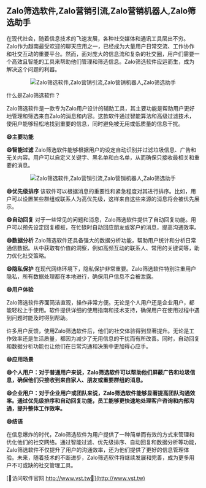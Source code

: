 ## **Zalo筛选软件,Zalo营销引流,Zalo营销机器人,Zalo筛选助手**

在现代社会，随着信息技术的飞速发展，各种社交媒体和通讯工具层出不穷。Zalo作为越南最受欢迎的聊天应用之一，已经成为大量用户日常交流、工作协作和社交互动的重要平台。然而，面对庞大的信息流和复杂的社交圈，用户们需要一个高效且智能的工具来帮助他们管理和筛选信息。Zalo筛选软件应运而生，成为解决这个问题的利器。

 <center><img src="https://vst.tw/MP4/tuiguang/png/5.png" alt="Zalo筛选软件,Zalo营销引流,Zalo营销机器人,Zalo筛选助手"></center>

什么是Zalo筛选软件？

Zalo筛选软件是一款专为Zalo用户设计的辅助工具，其主要功能是帮助用户更好地管理和筛选来自Zalo的消息和内容。这款软件通过智能算法和高级过滤技术，使用户能够轻松地找到重要的信息，同时避免被无用或低质量的信息干扰。

**😄主要功能**

**😄智能过滤**
Zalo筛选软件能够根据用户的设定自动识别并过滤垃圾信息、广告和无关内容。用户可以自定义关键字、黑名单和白名单，从而确保只接收最相关和重要的消息。

 <center><img src="https://vst.tw/MP4/tuiguang/png/7.png" alt="Zalo筛选软件,Zalo营销引流,Zalo营销机器人,Zalo筛选助手"></center>

**😄优先级排序**
该软件可以根据消息的重要性和紧急程度对其进行排序。比如，用户可以设置某些群组或联系人为高优先级，这样来自这些来源的消息将会被优先展示。

**😄自动回复**
对于一些常见的问题和消息，Zalo筛选软件提供了自动回复功能。用户可以预先设定回复模板，在忙碌时自动回应朋友或客户的消息，提高沟通效率。

**😄数据分析**
Zalo筛选软件还具备强大的数据分析功能，帮助用户统计和分析日常通信数据。从中获取有价值的洞察，例如高频互动的联系人、常用的关键词等，助力优化社交策略。

**😄隐私保护**
在现代网络环境下，隐私保护非常重要。Zalo筛选软件特别注重用户隐私，所有数据处理都在本地进行，确保用户信息不会被泄露。

**😄用户体验**

Zalo筛选软件界面简洁直观，操作非常方便。无论是个人用户还是企业用户，都能轻松上手使用。软件提供详细的使用指南和技术支持，确保用户在使用过程中遇到问题时能及时得到帮助。

许多用户反馈，使用Zalo筛选软件后，他们的社交体验得到显著提升。无论是工作效率还是生活质量，都因为减少了无用信息的干扰而有所改善。同时，自动回复和数据分析功能也让他们在日常沟通和决策中更加得心应手。

**😄应用场景**

**😄个人用户：对于普通用户来说，Zalo筛选软件可以帮助他们屏蔽广告和垃圾信息，确保他们只接收到来自家人、朋友或重要群组的消息。**

**😄企业用户：对于企业用户或团队来说，Zalo筛选软件能够显著提高团队沟通效率。通过优先级排序和自动回复功能，员工能够更快速地处理客户咨询和内部沟通，提升整体工作效率。**

**😄结语**

在信息爆炸的时代，Zalo筛选软件为用户提供了一种简单而有效的方式来管理和优化他们的社交网络。通过智能过滤、优先级排序、自动回复和数据分析等功能，Zalo筛选软件不仅提升了用户的沟通效率，还为他们提供了更好的信息管理体验。未来，随着技术的不断进步，Zalo筛选软件将继续发展和完善，成为更多用户不可或缺的社交管理工具。


[👻访问软件官网 http://www.vst.tw👻](http://www.vst.tw)
